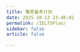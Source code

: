 ```yaml
---
title: 雅思备考计划
date: 2025-10-13 23:46:01
permalink: /IELTSPlan/
sidebar: false
article: false

---
```

